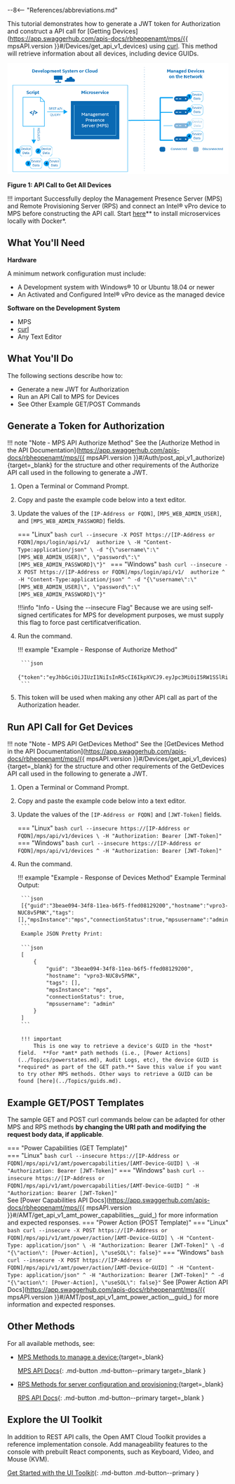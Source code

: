 --8<-- "References/abbreviations.md"

This tutorial demonstrates how to generate a JWT token for Authorization and construct a API call for [Getting Devices](https://app.swaggerhub.com/apis-docs/rbheopenamt/mps/{{ mpsAPI.version }}#/Devices/get_api_v1_devices) using [curl](https://curl.se/). This method will retrieve information about all devices, including device GUIDs.

[![ConnectedDevices](../assets/images/ConnectedDevicesAPI.png)](../assets/images/ConnectedDevicesAPI.png)

**Figure 1: API Call to Get All Devices**

!!! important
    Successfully deploy the Management Presence Server (MPS) and Remote Provisioning Server (RPS) and connect an Intel® vPro device to MPS before constructing the API call. Start [here](../Docker/overview.md)** to install microservices locally with Docker*.

## What You'll Need

**Hardware**

A minimum network configuration must include:

-  A Development system with Windows® 10 or Ubuntu 18.04 or newer
-  An Activated and Configured Intel® vPro device as the managed device

**Software on the Development System** 

- MPS
- [curl](https://curl.se/download.html)
- Any Text Editor
    
  
## What You'll Do
The following sections describe how to:

- Generate a new JWT for Authorization
- Run an API Call to MPS for Devices
- See Other Example GET/POST Commands

## Generate a Token for Authorization

!!! note "Note - MPS API Authorize Method"
    See the [Authorize Method in the API Documentation](https://app.swaggerhub.com/apis-docs/rbheopenamt/mps/{{ mpsAPI.version }}#/Auth/post_api_v1_authorize){target=_blank} for the structure and other requirements of the Authorize API call used in the following to generate a JWT.

1. Open a Terminal or Command Prompt.
2. Copy and paste the example code below into a text editor.
3. Update the values of the `[IP-Address or FQDN]`, `[MPS_WEB_ADMIN_USER]`, and `[MPS_WEB_ADMIN_PASSWORD]` fields.

    === "Linux"
        ```bash
        curl --insecure -X POST https://[IP-Address or FQDN]/mps/login/api/v1/  authorize \
            -H "Content-Type:application/json" \
            -d "{\"username\":\"[MPS_WEB_ADMIN_USER]\", \"password\":\" [MPS_WEB_ADMIN_PASSWORD]\"}"
        ```
    === "Windows"
        ```bash
        curl --insecure -X POST https://[IP-Address or FQDN]/mps/login/api/v1/  authorize ^
            -H "Content-Type:application/json" ^
            -d "{\"username\":\"[MPS_WEB_ADMIN_USER]\", \"password\":\" [MPS_WEB_ADMIN_PASSWORD]\"}"
        ```

    !!!info "Info - Using the --insecure Flag"
        Because we are using self-signed certificates for MPS for development purposes, we must supply this flag to force past certificatverification.

4. Run the command.

    !!! example "Example - Response of Authorize Method"

        ```json
        {"token":"eyJhbGciOiJIUzI1NiIsInR5cCI6IkpXVCJ9.eyJpc3MiOiI5RW1SSlRiSWlJYjRiSWVTc21nY1dJanJSNkh5RVRxYyIsImV4cCI6MTYyMDE2OTg2NH0.GUib9sq0RWRLqJ7JpNNlj2AluuROLICCfdZaQzyWy90"}
        ```

5. This token will be used when making any other API call as part of the Authorization header. 

## Run API Call for Get Devices

!!! note "Note - MPS API GetDevices Method"
    See the [GetDevices Method in the API Documentation](https://app.swaggerhub.com/apis-docs/rbheopenamt/mps/{{ mpsAPI.version }}#/Devices/get_api_v1_devices){target=_blank} for the structure and other requirements of the GetDevices API call used in the following to generate a JWT.

1. Open a Terminal or Command Prompt.
2. Copy and paste the example code below into a text editor.
3. Update the values of the `[IP-Address or FQDN]` and `[JWT-Token]` fields.

    === "Linux"
        ```bash
        curl --insecure https://[IP-Address or FQDN]/mps/api/v1/devices \
            -H "Authorization: Bearer [JWT-Token]"
        ```
    === "Windows"
        ```bash
        curl --insecure https://[IP-Address or FQDN]/mps/api/v1/devices ^
            -H "Authorization: Bearer [JWT-Token]"
        ```

4. Run the command.

    !!! example "Example - Response of Devices Method"
        Example Terminal Output:

        ```json
        [{"guid":"3beae094-34f8-11ea-b6f5-ffed08129200","hostname":"vpro3-NUC8v5PNK","tags":[],"mpsInstance":"mps","connectionStatus":true,"mpsusername":"admin"}]
        ```
        Example JSON Pretty Print:

        ```json
        [
            {
                "guid": "3beae094-34f8-11ea-b6f5-ffed08129200",
                "hostname": "vpro3-NUC8v5PNK",
                "tags": [],
                "mpsInstance": "mps",
                "connectionStatus": true,
                "mpsusername": "admin"
            }
        ]
        ```
    
        !!! important
            This is one way to retrieve a device's GUID in the *host* field.  **For *amt* path methods (i.e., [Power Actions](../Topics/powerstates.md), Audit Logs, etc), the device GUID is *required* as part of the GET path.** Save this value if you want to try other MPS methods. Other ways to retrieve a GUID can be found [here](../Topics/guids.md).



## Example GET/POST Templates

The sample GET and POST curl commands below can be adapted for other MPS and RPS methods **by changing the URI path and modifying the request body data, if applicable**.

=== "Power Capabilities (GET Template)"     
    === "Linux"
        ``` bash
        curl --insecure https://[IP-Address or FQDN]/mps/api/v1/amt/powercapabilities/[AMT-Device-GUID] \
            -H "Authorization: Bearer [JWT-Token]"
        ```
    === "Windows"
        ``` bash
        curl --insecure https://[IP-Address or FQDN]/mps/api/v1/amt/powercapabilities/[AMT-Device-GUID] ^
            -H "Authorization: Bearer [JWT-Token]"
        ```  
    See [Power Capabilities API Docs](https://app.swaggerhub.com/apis-docs/rbheopenamt/mps/{{ mpsAPI.version }}#/AMT/get_api_v1_amt_power_capabilities__guid_) for more information and expected responses.
=== "Power Action (POST Template)"
    === "Linux"
        ``` bash
        curl --insecure -X POST https://[IP-Address or FQDN]/mps/api/v1/amt/power/action/[AMT-Device-GUID] \
            -H "Content-Type: application/json" \
            -H "Authorization: Bearer [JWT-Token]" \
            -d "{\"action\": [Power-Action], \"useSOL\": false}"
        ```
    === "Windows"
        ``` bash
        curl --insecure -X POST https://[IP-Address or FQDN]/mps/api/v1/amt/power/action/[AMT-Device-GUID] ^
            -H "Content-Type: application/json" ^
            -H "Authorization: Bearer [JWT-Token]" ^
            -d "{\"action\": [Power-Action], \"useSOL\": false}"
        ```
    See [Power Action API Docs](https://app.swaggerhub.com/apis-docs/rbheopenamt/mps/{{ mpsAPI.version }}#/AMT/post_api_v1_amt_power_action__guid_) for more information and expected responses.

## Other Methods

For all available methods, see: 

- [MPS Methods to manage a device:](./../APIs/indexMPS.md){target=_blank}

    [MPS API Docs](./../APIs/indexMPS.md){: .md-button .md-button--primary target=_blank }

- [RPS Methods for server configuration and provisioning:](./../APIs/indexRPS.md){target=_blank}

    [RPS API Docs](./../APIs/indexRPS.md){: .md-button .md-button--primary target=_blank }

## Explore the UI Toolkit
In addition to REST API calls, the Open AMT Cloud Toolkit provides a reference implementation console. Add manageability features to the console with prebuilt React components, such as Keyboard, Video, and Mouse (KVM).

[Get Started with the UI Toolkit](../Tutorials/uitoolkit.md){: .md-button .md-button--primary }
